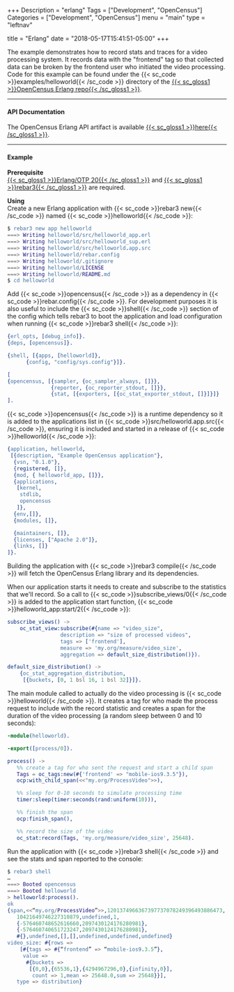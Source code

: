 +++
Description = "erlang"
Tags = ["Development", "OpenCensus"]
Categories = ["Development", "OpenCensus"]
menu = "main"
type = "leftnav"

title = "Erlang"
date = "2018-05-17T15:41:51-05:00"
+++


The example demonstrates how to record stats and traces for a video processing system. It records data with the "frontend" tag so that collected data can be broken by the frontend user who initiated the video processing. Code for this example can be found under the {{< sc_code >}}examples/helloworld{{< /sc_code >}} directory of the [{{< sc_gloss1 >}}OpenCensus Erlang repo{{< /sc_gloss1 >}}](https://github.com/census-instrumentation/opencensus-erlang).  

---

#### API Documentation

The OpenCensus Erlang API artifact is available [{{< sc_gloss1 >}}here{{< /sc_gloss1 >}}](https://hexdocs.pm/opencensus/0.3.0/index.html).  

---
  
#### Example

**Prerequisite**  
[{{< sc_gloss1 >}}Erlang/OTP 20{{< /sc_gloss1 >}}](http://www.erlang.org/) and [{{< sc_gloss1 >}}rebar3{{< /sc_gloss1 >}}](http://www.rebar3.org/) are required.  

**Using**  
Create a new Erlang application with {{< sc_code >}}rebar3 new{{< /sc_code >}} named {{< sc_code >}}helloworld{{< /sc_code >}}:

```erlang
$ rebar3 new app helloworld
===> Writing helloworld/src/helloworld_app.erl
===> Writing helloworld/src/helloworld_sup.erl
===> Writing helloworld/src/helloworld.app.src
===> Writing helloworld/rebar.config
===> Writing helloworld/.gitignore
===> Writing helloworld/LICENSE
===> Writing helloworld/README.md
$ cd helloworld
```  

Add {{< sc_code >}}opencensus{{< /sc_code >}} as a dependency in {{< sc_code >}}rebar.config{{< /sc_code >}}. For development purposes it is also useful to include the {{< sc_code >}}shell{{< /sc_code >}} section of the config which tells rebar3 to boot the application and load configuration when running {{< sc_code >}}rebar3 shell{{< /sc_code >}}:  

```erlang
{erl_opts, [debug_info]}.
{deps, [opencensus]}.

{shell, [{apps, [helloworld]},
	  {config, "config/sys.config"}]}.
```  

```erlang
[
{opencensus, [{sampler, {oc_sampler_always, []}},
              {reporter, {oc_reporter_stdout, []}},
              {stat, [{exporters, [{oc_stat_exporter_stdout, []}]}]}
].
```  

{{< sc_code >}}opencensus{{< /sc_code >}} is a runtime dependency so it is added to the applications list in {{< sc_code >}}src/helloworld.app.src{{< /sc_code >}}, ensuring it is included and started in a release of {{< sc_code >}}helloworld{{< /sc_code >}}:  

```erlang
{application, helloworld,
 [{description, "Example OpenCensus application"},
  {vsn, "0.1.0"},
  {registered, []},
  {mod, { helloworld_app, []}},
  {applications,
   [kernel,
    stdlib,
    opencensus
   ]},
  {env,[]},
  {modules, []},

  {maintainers, []},
  {licenses, ["Apache 2.0"]},
  {links, []}
]}.
```  

Building the application with {{< sc_code >}}rebar3 compile{{< /sc_code >}} will fetch the OpenCensus Erlang library and its dependencies.  

When our application starts it needs to create and subscribe to the statistics that we'll record. So a call to {{< sc_code >}}subscribe_views/0{{< /sc_code >}} is added to the application start function, {{< sc_code >}}helloworld_app:start/2{{< /sc_code >}}:  

```erlang
subscribe_views() ->
    oc_stat_view:subscribe(#{name => "video_size",
                 description => "size of processed videos",
                 tags => ['frontend'],
                 measure => 'my.org/measure/video_size',
                 aggregation => default_size_distribution()}).

default_size_distribution() ->
    {oc_stat_aggregation_distribution,
     [{buckets, [0, 1 bsl 16, 1 bsl 32]}]}.
```  

The main module called to actually do the video processing is {{< sc_code >}}helloworld{{< /sc_code >}}. It creates a tag for who made the process request to include with the record statistic and creates a span for the duration of the video processing (a random sleep between 0 and 10 seconds):

```erlang
-module(helloworld).

-export([process/0]).

process() ->
   %% create a tag for who sent the request and start a child span
   Tags = oc_tags:new(#{'frontend' => "mobile-ios9.3.5"}),
   ocp:with_child_span(<<"my.org/ProcessVideo">>),

   %% sleep for 0-10 seconds to simulate processing time
   timer:sleep(timer:seconds(rand:uniform(10))),

   %% finish the span
   ocp:finish_span(),

   %% record the size of the video
   oc_stat:record(Tags, 'my.org/measure/video_size', 25648).
```  

Run the application with {{< sc_code >}}rebar3 shell{{< /sc_code >}} and see the stats and span reported to the console:  


```erlang
$ rebar3 shell
…
===> Booted opencensus
===> Booted helloworld
> helloworld:process().
ok
{span,<<“my.org/ProcessVideo”>>,1201374966367397737078249396493886473,
   10421649746227310879,undefined,1,
   {-576460748652616660,2097430124176280981},
   {-576460740651723247,2097430124176280981},
   #{},undefined,[],[],undefined,undefined,undefined}
video_size: #{rows =>
    [#{tags => #{“frontend” => “mobile-ios9.3.5”},
     value =>
      #{buckets =>
       [{0,0},{65536,1},{4294967296,0},{infinity,0}],
        count => 1,mean => 25648.0,sum => 25648}}],
   type => distribution}
```
